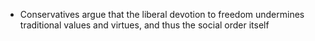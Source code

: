 - Conservatives argue that the liberal devotion to freedom undermines traditional values and virtues, and thus the social order itself 